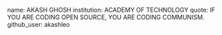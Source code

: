 name: AKASH GHOSH 
institution: ACADEMY OF TECHNOLOGY 
quote: IF YOU ARE CODING OPEN SOURCE, YOU ARE CODING COMMUNISM.
github_user: akashleo